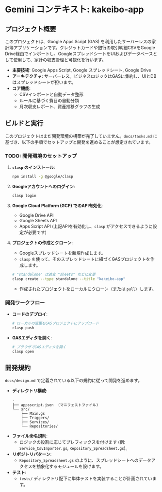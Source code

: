 # Gemini コンテキスト: kakeibo-app

## プロジェクト概要

このプロジェクトは、Google Apps Script (GAS) を利用したサーバーレスの家計簿アプリケーションです。クレジットカードや銀行の取引明細CSVをGoogle Drive経由でインポートし、GoogleスプレッドシートをUIおよびデータベースとして使用して、家計の収支管理と可視化を行います。

- **主要技術**: Google Apps Script, Google スプレッドシート, Google Drive
- **アーキテクチャ**: サーバーレス。ビジネスロジックはGASに集約し、UIとDBはスプレッドシートが担います。
- **コア機能**:
    - CSVインポートと自動データ整形
    - ルールに基づく費目の自動分類
    - 月次収支レポート、資産推移グラフの生成

## ビルドと実行

このプロジェクトはまだ開発環境の構築が完了していません。`docs/tasks.md` に基づき、以下の手順でセットアップと開発を進めることが想定されています。

### **TODO: 開発環境のセットアップ**

1.  **`clasp` のインストール**:
    ```bash
    npm install -g @google/clasp
    ```
2.  **Googleアカウントへのログイン**:
    ```bash
    clasp login
    ```
3.  **Google Cloud Platform (GCP) でのAPI有効化**:
    - Google Drive API
    - Google Sheets API
    - Apps Script API
    (上記APIを有効化し、`clasp` がアクセスできるように設定が必要です)

4.  **プロジェクトの作成とクローン**:
    - Googleスプレッドシートを新規作成します。
    - `clasp` を使って、そのスプレッドシートに紐づくGASプロジェクトを作成します。
    ```bash
    # "standalone" は適宜 "sheets" などに変更
    clasp create --type standalone --title "kakeibo-app"
    ```
    - 作成されたプロジェクトをローカルにクローン（または `pull`）します。

### **開発ワークフロー**

- **コードのデプロイ**:
  ```bash
  # ローカルの変更をGASプロジェクトにアップロード
  clasp push
  ```
- **GASエディタを開く**:
  ```bash
  # ブラウザでGASエディタを開く
  clasp open
  ```

## 開発規約

`docs/design.md` で定義されている以下の規約に従って開発を進めます。

- **ディレクトリ構成**:
  ```
  .
  ├── appsscript.json  (マニフェストファイル)
  └── src/
      ├── Main.gs
      ├── Triggers/
      ├── Services/
      └── Repositories/
  ```
- **ファイル命名規則**:
    - ロジックの役割に応じてプレフィックスを付けます (例: `Service_CsvImporter.gs`, `Repository_Spreadsheet.gs`)。
- **リポジトリパターン**:
    - `Repository_Spreadsheet.gs` のように、スプレッドシートへのデータアクセスを抽象化するモジュールを設けます。
- **テスト**:
    - `tests/` ディレクトリ配下に単体テストを実装することが計画されています。
